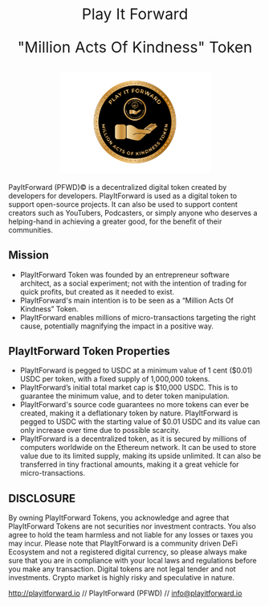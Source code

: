 <p style="text-align: center; font-size:30px">Play It Forward</p>
<p style="text-align: center; font-size:30px">"Million Acts Of Kindness" Token</p>

<img style="display: block; margin: 20px auto" width="300" src="assets/images/pfwd-gold.png">

PayItForward (PFWD)© is a decentralized digital token created by developers for developers. PlayItForward is used as a digital token to support open-source projects. It can also be used to support content creators such as YouTubers, Podcasters, or simply anyone who deserves a helping-hand in achieving a greater good, for the benefit of their communities.

## Mission

- PlayItForward Token was founded by an entrepreneur software architect, as a social experiment; not with the intention of trading for quick profits, but created as it needed to exist.
- PlayItForward's main intention is to be seen as a “Million Acts Of Kindness” Token.
- PlayItForward enables millions of micro-transactions targeting the right cause, potentially magnifying the impact in a positive way.

## PlayItForward Token Properties

- PlayItForward is pegged to USDC at a minimum value of 1 cent ($0.01) USDC per token, with a fixed supply of 1,000,000 tokens.
- PlayItForward’s initial total market cap is $10,000 USDC. This is to guarantee the minimum value, and to deter token manipulation.
- PlayItForward's source code guarantees no more tokens can ever be created, making it a deflationary token by nature. PlayItForward is pegged to USDC with the starting value of $0.01 USDC and its value can only increase over time due to possible scarcity.
- PlayItForward is a decentralized token, as it is secured by millions of computers worldwide on the Ethereum network. It can be used to store value due to its limited supply, making its upside unlimited. It can also be transferred in tiny fractional amounts, making it a great vehicle for micro-transactions.

## DISCLOSURE

By owning PlayItForward Tokens, you acknowledge and agree that PlayItForward Tokens are not securities nor investment contracts. You also agree to hold the team harmless and not liable for any losses or taxes you may incur. Please note that PlayItForward is a community driven DeFi Ecosystem and not a registered digital currency, so please always make sure that you are in compliance with your local laws and regulations before you make any transaction. Digital tokens are not legal tender and not investments. Crypto market is highly risky and speculative in nature.

http://playitforward.io // PlayItForward (PFWD) // info@playitforward.io
